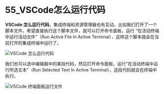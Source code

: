 # 55_VSCode怎么运行代码

**VSCode 怎么运行代码**，集成终端和资源管理器也有互动。比如我们打开了一个脚本文件，希望直接执行这个脚本文件，就可以打开命令面板，运行 “在活动终端中运行活动文件”（Run Active File In Active Terminal），这样这个脚本就会在当前打开的集成终端中运行了。

![VSCode 怎么运行代码](https://img.geek-docs.com/vscode/terminal/terminal-12.gif)

我们也可以选中编辑器中的某段代码，然后打开命令面板，运行“在活动终端中运行所选文本”（Run Selected Text In Active Terminal），这段代码就会在终端中执行。

![VSCode 终端面板运行文件](https://img.geek-docs.com/vscode/terminal/terminal-13.gif)